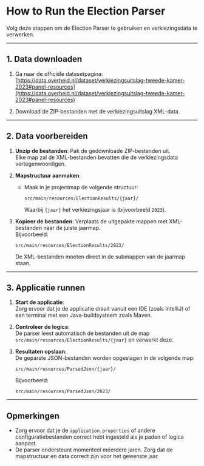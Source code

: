 # How to Run the Election Parser

Volg deze stappen om de Election Parser te gebruiken en verkiezingsdata te verwerken.

---

## **1. Data downloaden**
1. Ga naar de officiële datasetpagina:  
   [https://data.overheid.nl/dataset/verkiezingsuitslag-tweede-kamer-2023#panel-resources](https://data.overheid.nl/dataset/verkiezingsuitslag-tweede-kamer-2023#panel-resources)

2. Download de ZIP-bestanden met de verkiezingsuitslag XML-data.

---

## **2. Data voorbereiden**
1. **Unzip de bestanden**: Pak de gedownloade ZIP-bestanden uit.  
   Elke map zal de XML-bestanden bevatten die de verkiezingsdata vertegenwoordigen.

2. **Mapstructuur aanmaken**:
    - Maak in je projectmap de volgende structuur:
      ```
      src/main/resources/ElectionResults/{jaar}/
      ```
      Waarbij `{jaar}` het verkiezingsjaar is (bijvoorbeeld `2023`).

3. **Kopieer de bestanden**: Verplaats de uitgepakte mappen met XML-bestanden naar de juiste jaarmap.  
   Bijvoorbeeld:
   ```
   src/main/resources/ElectionResults/2023/
   ```

   De XML-bestanden moeten direct in de submappen van de jaarmap staan.

---

## **3. Applicatie runnen**
1. **Start de applicatie**:  
   Zorg ervoor dat je de applicatie draait vanuit een IDE (zoals IntelliJ) of een terminal met een Java-buildsysteem zoals Maven.

2. **Controleer de logica**:  
   De parser leest automatisch de bestanden uit de map `src/main/resources/ElectionResults/{jaar}` en verwerkt deze.

3. **Resultaten opslaan**:  
   De geparste JSON-bestanden worden opgeslagen in de volgende map:
   ```
   src/main/resources/ParsedJson/{jaar}/
   ```
   Bijvoorbeeld:
   ```
   src/main/resources/ParsedJson/2023/
   ```

---

## **Opmerkingen**
- Zorg ervoor dat je de `application.properties` of andere configuratiebestanden correct hebt ingesteld als je paden of logica aanpast.
- De parser ondersteunt momenteel meerdere jaren. Zorg dat de mapstructuur en data correct zijn voor het gewenste jaar.
